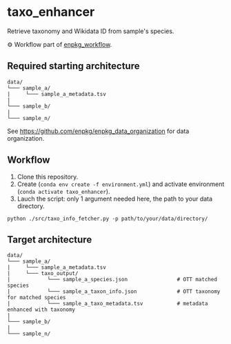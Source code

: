 # taxo_enhancer
Retrieve taxonomy and Wikidata ID from sample's species.  

⚙️ Workflow part of [enpkg_workflow](https://github.com/enpkg/enpkg_workflow).  

## Required starting architecture

```
data/
└─── sample_a/
|     └─── sample_a_metadata.tsv
|
└─── sample_b/
|
└─── sample_n/
```
See https://github.com/enpkg/enpkg_data_organization for data organization.

## Workflow

1. Clone this repository.
2. Create (<code>conda env create -f environment.yml</code>) and activate environment (<code>conda activate taxo_enhancer</code>).
3. Lauch the script: only 1 argument needed here, the path to your data directory.

```console
python ./src/taxo_info_fetcher.py -p path/to/your/data/directory/
```

## Target architecture

```
data/
└─── sample_a/
|     └─── sample_a_metadata.tsv 
|     └─── taxo_output/
|            └─── sample_a_species.json                # OTT matched species
|            └─── sample_a_taxon_info.json             # OTT taxonomy for matched species
|            └─── sample_a_taxo_metadata.tsv           # metadata enhanced with taxonomy
|
└─── sample_b/
|
└─── sample_n/
```
